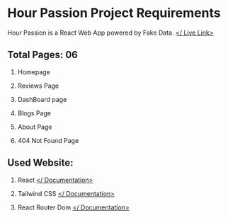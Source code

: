 
# Hour Passion Project Requirements

Hour Passion is a React Web App powered by Fake Data. [</ Live Link>](https://fajla-assignment-9.netlify.app/)

## Total Pages: 06

1.  Homepage
    
2.  Reviews Page
    
3.  DashBoard page
    
4.  Blogs Page
    
5.  About Page
    
6.  404 Not Found Page

## Used Website:

1.  React [</ Documentation>](https://reactjs.org/docs/getting-started.html)
    
2.  Tailwind CSS [</ Documentation>](https://tailwindcss.com/docs/installation)
    
3.  React Router Dom [</ Documentation>](https://reactrouter.com/docs/en/v6/getting-started/overview)